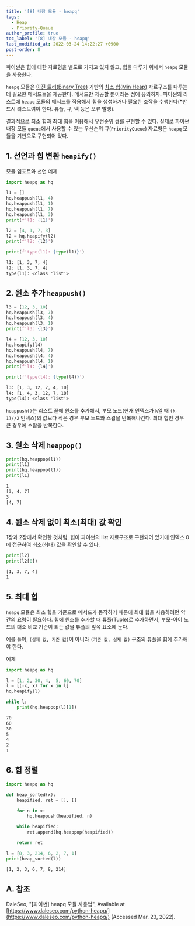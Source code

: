 ```yaml
---
title: '[8] 내장 모듈 - heapq'
tags:
  - Heap
  - Priority-Queue
author_profile: true
toc_label: '[8] 내장 모듈 - heapq'
last_modified_at: 2022-03-24 14:22:27 +0900
post-order: 8
---
```


파이썬은 힙에 대한 자료형을 별도로 가지고 있지 않고, 힙을 다루기 위해서 `heapq` 모듈을 사용한다.

`heapq` 모듈은 [이진 트리(Binary Tree)](https://ko.wikipedia.org/wiki/이진_트리) 기반의 [최소 힙(Min Heap)](https://ko.wikipedia.org/wiki/힙_(자료_구조)) 자료구조를 다루는 데 필요한 메서드들을 제공한다. 메서드만 제공할 뿐이라는 점에 유의하자. 파이썬의 리스트에 `heapq` 모듈의 메서드를 적용해서 힙을 생성하거나 필요한 조작을 수행한다(*반드시 리스트여야 한다. 튜플, 큐, 덱 등은 오류 발생).

결과적으로 최소 힙과 최대 힙을 이용해서 우선순위 큐를 구현할 수 있다. 실제로 파이썬 내장 모듈 `queue`에서 사용할 수 있는 우선순위 큐(`PriorityQueue`) 자료형은 `heapq` 모듈을 기반으로 구현되어 있다.

## 1. 선언과 힙 변환 `heapify()`
<p class=short>모듈 임포트와 선언 예제</p>

```python
import heapq as hq

l1 = []
hq.heappush(l1, 4)
hq.heappush(l1, 1)
hq.heappush(l1, 7)
hq.heappush(l1, 3)
print(f'l1: {l1}')

l2 = [4, 1, 7, 3]
l2 = hq.heapify(l2)
print(f'l2: {l2}')

print(f'type(l1): {type(l1)}')
```
```txt
l1: [1, 3, 7, 4]
l2: [1, 3, 7, 4]
type(l1): <class 'list'>
```

## 2. 원소 추가 `heappush()`
```python
l3 = [12, 3, 10]
hq.heappush(l3, 7)
hq.heappush(l3, 4)
hq.heappush(l3, 1)
print(f'l3: {l3}')

l4 = [12, 3, 10]
hq.heapify(l4)
hq.heappush(l4, 7)
hq.heappush(l4, 4)
hq.heappush(l4, 1)
print(f'l4: {l4}')

print(f'type(l4): {type(l4)}')
```
```txt
l3: [1, 3, 12, 7, 4, 10]
l4: [1, 4, 3, 12, 7, 10]
type(l4): <class 'list'>
```
`heappush()`는 리스트 끝에 원소를 추가해서, 부모 노드(현재 인덱스가 `k`일 때 `(k-1)//2` 인덱스)의 값보다 작은 경우 부모 노드와 스왑을 반복해나간다. 최대 힙인 경우 큰 경우에 스왑을 반복한다.

## 3. 원소 삭제 `heappop()`
```python
print(hq.heappop(l1))
print(l1)
print(hq.heappop(l1))
print(l1)
```
```txt
1
[3, 4, 7]
3
[4, 7]
```

## 4. 원소 삭제 없이 최소(최대) 값 확인
1장과 2장에서 확인한 것처럼, 힙이 파이썬의 list 자료구조로 구현되어 있기에 인덱스 0에 접근하여 최소(최대) 값을 확인할 수 있다.
```python
print(l2)
print(l2[0])
```
```txt
[1, 3, 7, 4]
1
```

## 5. 최대 힙
`heapq` 모듈은 최소 힙을 기준으로 메서드가 동작하기 때문에 최대 힙을 사용하려면 약간의 요령이 필요하다. 힙에 원소를 추가할 때 튜플(Tuple)로 추가하면서, 부모-아이 노드의 대소 비교 기준이 되는 값을 튜플의 앞쪽 요소에 둔다.

예를 들어, `(실제 값, 기준 값)`이 아니라 `(기준 값, 실제 값)` 구조의 튜플을 힙에 추가해야 한다.

<p class=short>예제</p>

```python
import heapq as hq

l = [1, 2, 30, 4,  5, 60, 70]
l = [(-x, x) for x in l]
hq.heapify(l)

while l:
    print(hq.heappop(l)[1])
```
```txt
70
60
30
5
4
2
1
```

## 6. 힙 정렬
```python
import heapq as hq

def heap_sorted(x):
    heapified, ret = [], []

    for n in x:
        hq.heappush(heapified, n)

    while heapified:
        ret.append(hq.heappop(heapified))

    return ret

l = [8, 3, 214, 6, 2, 7, 1]
print(heap_sorted(l))
```
```txt
[1, 2, 3, 6, 7, 8, 214]
```

## A. 참조
DaleSeo, "[파이썬] heapq 모듈 사용법", Available at [https://www.daleseo.com/python-heapq/](https://www.daleseo.com/python-heapq/) (Accessed Mar. 23, 2022).
